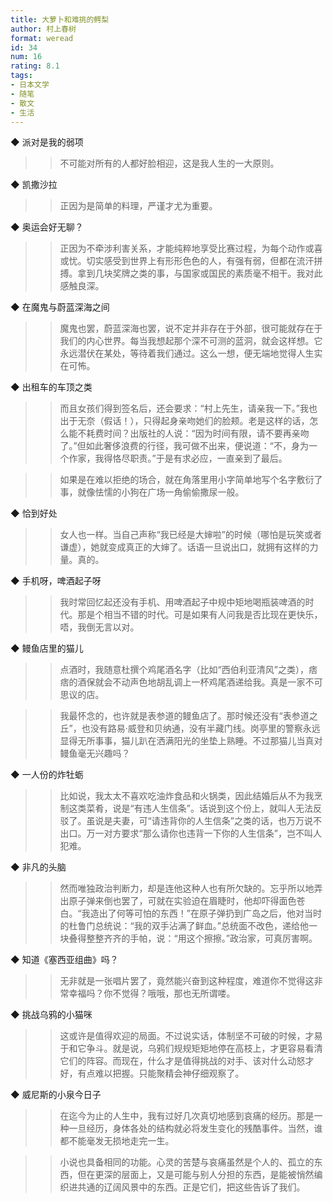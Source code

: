 ```yaml
---
title: 大萝卜和难挑的鳄梨
author: 村上春树
format: weread
id: 34
num: 16
rating: 8.1
tags:
- 日本文学
- 随笔
- 散文
- 生活
---
```


◆ 派对是我的弱项

>> 不可能对所有的人都好脸相迎，这是我人生的一大原则。


◆ 凯撒沙拉

>> 正因为是简单的料理，严谨才尤为重要。


◆ 奥运会好无聊？

>> 正因为不牵涉利害关系，才能纯粹地享受比赛过程，为每个动作或喜或忧。切实感受到世界上有形形色色的人，有强有弱，但都在流汗拼搏。拿到几块奖牌之类的事，与国家或国民的素质毫不相干。我对此感触良深。


◆ 在魔鬼与蔚蓝深海之间

>> 魔鬼也罢，蔚蓝深海也罢，说不定并非存在于外部，很可能就存在于我们的内心世界。每当我想起那个深不可测的蓝洞，就会这样想。它永远潜伏在某处，等待着我们通过。这么一想，便无端地觉得人生实在可怖。


◆ 出租车的车顶之类

>> 而且女孩们得到签名后，还会要求：“村上先生，请亲我一下。”我也出于无奈（假话！），只得起身亲吻她们的脸颊。老是这样的话，怎么能不耗费时间？出版社的人说：“因为时间有限，请不要再亲吻了。”但如此奢侈浪费的行径，我可做不出来，便说道：“不，身为一个作家，我得恪尽职责。”于是有求必应，一直亲到了最后。

>> 如果是在难以拒绝的场合，就在角落里用小字简单地写个名字敷衍了事，就像怯懦的小狗在广场一角偷偷撒尿一般。


◆ 恰到好处

>> 女人也一样。当自己声称“我已经是大婶啦”的时候（哪怕是玩笑或者谦虚），她就变成真正的大婶了。话语一旦说出口，就拥有这样的力量。真的。


◆ 手机呀，啤酒起子呀

>> 我时常回忆起还没有手机、用啤酒起子中规中矩地喝瓶装啤酒的时代。那是个相当不错的时代。可是如果有人问我是否比现在更快乐，唔，我倒无言以对。


◆ 鳗鱼店里的猫儿

>> 点酒时，我随意杜撰个鸡尾酒名字（比如“西伯利亚清风”之类），痞痞的酒保就会不动声色地胡乱调上一杯鸡尾酒递给我。真是一家不可思议的店。

>> 我最怀念的，也许就是表参道的鳗鱼店了。那时候还没有“表参道之丘”，也没有路易·威登和贝纳通，没有半藏门线。岗亭里的警察永远显得无所事事，猫儿趴在洒满阳光的坐垫上熟睡。不过那猫儿当真对鳗鱼毫无兴趣吗？


◆ 一人份的炸牡蛎

>> 比如说，我太太不喜欢吃油炸食品和火锅类，因此结婚后从不为我烹制这类菜肴，说是“有违人生信条”。话说到这个份上，就叫人无法反驳了。虽说是夫妻，可“请违背你的人生信条”之类的话，也万万说不出口。万一对方要求“那么请你也违背一下你的人生信条”，岂不叫人犯难。


◆ 非凡的头脑

>> 然而唯独政治判断力，却是连他这种人也有所欠缺的。忘乎所以地弄出原子弹来倒也罢了，可就在实验迫在眉睫时，他却吓得面色苍白。“我造出了何等可怕的东西！”在原子弹扔到广岛之后，他对当时的杜鲁门总统说：“我的双手沾满了鲜血。”总统面不改色，递给他一块叠得整整齐齐的手帕，说：“用这个擦擦。”政治家，可真厉害啊。


◆ 知道《塞西亚组曲》吗？

>> 无非就是一张唱片罢了，竟然能兴奋到这种程度，难道你不觉得这非常幸福吗？你不觉得？哦哦，那也无所谓喽。


◆ 挑战乌鸦的小猫咪

>> 这或许是值得欢迎的局面。不过说实话，体制坚不可破的时候，才易于和它争斗。就是说，乌鸦们规规矩矩地停在高枝上，才更容易看清它们的阵容。而现在，什么才是值得挑战的对手、该对什么动怒才好，有点难以把握。只能聚精会神仔细观察了。


◆ 威尼斯的小泉今日子

>> 在迄今为止的人生中，我有过好几次真切地感到哀痛的经历。那是一种一旦经历，身体各处的结构就必将发生变化的残酷事件。当然，谁都不能毫发无损地走完一生。

>> 小说也具备相同的功能。心灵的苦楚与哀痛虽然是个人的、孤立的东西，但在更深的层面上，又是可能与别人分担的东西，是能被悄然编织进共通的辽阔风景中的东西。正是它们，把这些告诉了我们。

